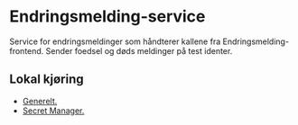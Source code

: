 # Endringsmelding-service

Service for endringsmeldinger som håndterer kallene fra Endringsmelding-frontend. Sender foedsel og døds meldinger på
test identer.

## Lokal kjøring
* [Generelt.](../../docs/modules/ROOT/pages/local/local_general.adoc)
* [Secret Manager.](../../docs/modules/ROOT/pages/local/local_secretmanager.adoc)